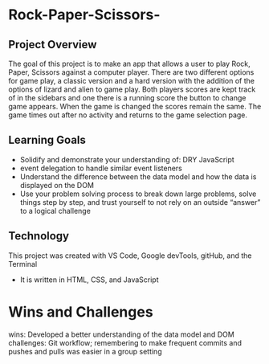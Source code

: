 # Rock-Paper-Scissors-

## Project Overview
The goal of this project is to make an app that allows a user to play Rock, Paper, Scissors against a computer player. There are two different options for game play, a classic version and a hard version with the addition of the options of lizard and alien to game play. Both players scores are kept track of in the sidebars and one there is a running score the button to change game appears. When the game is changed the scores remain the same. The game times out after no activity and returns to the game selection page.

## Learning Goals
- Solidify and demonstrate your understanding of: DRY JavaScript
- event delegation to handle similar event listeners
- Understand the difference between the data model and how the data is displayed on the DOM
- Use your problem solving process to break down large problems, solve things step by step, and trust yourself to not rely on an outside “answer” to a logical challenge

## Technology
This project was created with VS Code, Google devTools, gitHub, and the Terminal
- It is written in HTML, CSS, and JavaScript

# Wins and Challenges
wins: Developed a better understanding of the data model and DOM
challenges: Git workflow; remembering to make frequent commits and pushes and pulls was easier in a group setting
